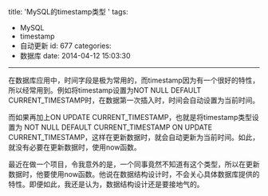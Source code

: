 title: 'MySQL的timestamp类型 '
tags:
  - MySQL
  - timestamp
  - 自动更新
id: 677
categories:
  - 数据库
date: 2014-04-12 15:03:30
---

在数据库应用中，时间字段是极为常用的，而timestamp因为有一个很好的特性，所以经常用到。例如将timestamp设置为NOT NULL DEFAULT CURRENT_TIMESTAMP时，在数据第一次插入时，时间会自动设置为当前时间。

而如果再加上ON UPDATE CURRENT_TIMESTAMP，也就是将timestamp类型设置为 NOT NULL DEFAULT CURRENT_TIMESTAMP ON UPDATE CURRENT_TIMESTAMP，这样在更新数据时，就会自动更新为当前时间。如此，就没有必要在更新数据时，使用now函数。

最近在做一个项目，令我意外的是，一个同事竟然不知道有这个类型，所以在更新数据时，他要使用now函数。他说在数据结构设计时，不会关心具体数据库提供的特性。即便如此，我还是认为，数据结构设计还是要接地气的。